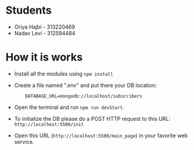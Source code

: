﻿# Students

- Oriya Hajbi - 313220469
- Nadav Levi - 312594484

# How it is works

- Install all the modules using `npm install`

- Create a file named ".env" and put there your DB location:

  ```json5
      DATABASE_URL=mongodb://localhost/subscribers
  ```

- Open the terminal and run `npm run devStart`.

- To initialize the DB please do a POST HTTP request to this URL:
  `http://localhost:5500/init`

- Open this URL (`http://localhost:5500/main_page`) in your favorite web service.

